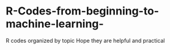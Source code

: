 # R-Codes-from-beginning-to-machine-learning-
R codes organized by topic
Hope they are helpful and practical
